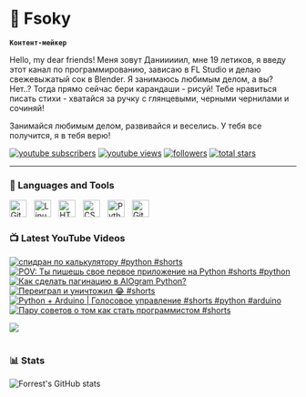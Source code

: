 # 🥑 Fsoky

**`Контент-мейкер`**

Hello, my dear friends! Меня зовут Данииииил, мне 19 летиков, я введу этот канал по программированию, зависаю в FL Studio и делаю свежевыжатый сок в Blender. Я занимаюсь любимым делом, а вы? Нет..? Тогда прямо сейчас бери карандаши - рисуй! Тебе нравиться писать стихи - хватайся за ручку с глянцевыми, черными чернилами и сочиняй!

Занимайся любимым делом, развивайся и веселись. У тебя все получится, я в тебя верю!

   <p align="left">
      <a href="https://www.youtube.com/c/fknight?sub_confirmation=1">
         <img alt="youtube subscribers" title="Subscribe to my YouTube channel" src="https://custom-icon-badges.demolab.com/youtube/channel/subscribers/UCeiC2G8vcz6tBmvVo8ydMgQ?color=%23E05D44&label=SUBSCRIBE&logo=video&logoColor=white&style=for-the-badge&labelColor=CE4630"/></a> 
      <a href="https://www.youtube.com/c/fknight">
         <img alt="youtube views" title="YouTube views" src="https://custom-icon-badges.demolab.com/youtube/channel/views/UCeiC2G8vcz6tBmvVo8ydMgQ?color=%23E1AD0E&logo=eye&logoColor=white&style=for-the-badge&labelColor=C79600"/></a> 
      <a href="https://github.com/ForrestKnight?tab=followers">
         <img alt="followers" title="Follow me on Github" src="https://custom-icon-badges.demolab.com/github/followers/Fsoky?color=236ad3&labelColor=1155ba&style=for-the-badge&logo=person-add&label=Follow&logoColor=white"/></a>
      <a href="https://github.com/ForrestKnight?tab=repositories&sort=stargazers">
         <img alt="total stars" title="Total stars on GitHub" src="https://custom-icon-badges.demolab.com/github/stars/Fsoky?color=55960c&style=for-the-badge&labelColor=488207&logo=star"/></a>
   </p>

---

### 🧰 Languages and Tools

<img align="left" alt="Git" width="30px" style="padding-right:10px;" src="https://cdn.jsdelivr.net/gh/devicons/devicon/icons/git/git-original.svg" />
<img align="left" alt="Linux" width="30px" style="padding-right:10px;" src="https://cdn.jsdelivr.net/gh/devicons/devicon/icons/linux/linux-original.svg" />
<img align="left" alt="HTML" width="30px" style="padding-right:10px;" src="https://cdn.jsdelivr.net/gh/devicons/devicon/icons/html5/html5-plain.svg" />
<img align="left" alt="CSS" width="30px" style="padding-right:10px;" src="https://cdn.jsdelivr.net/gh/devicons/devicon/icons/css3/css3-plain.svg" />
<img align="left" alt="Python" width="30px" style="padding-right:10px;" src="https://cdn.jsdelivr.net/gh/devicons/devicon/icons/python/python-plain.svg" />
<img align="left" alt="GitHub" width="30px" style="padding-right:10px;" src="https://cdn.jsdelivr.net/gh/devicons/devicon/icons/github/github-original.svg" />

<br />

#

### 📺 Latest YouTube Videos

<!-- BEGIN YOUTUBE-CARDS -->
[![спидран по калькулятору #python #shorts](https://ytcards.demolab.com/?id=M3WQ1H9tVxU&title=%D1%81%D0%BF%D0%B8%D0%B4%D1%80%D0%B0%D0%BD+%D0%BF%D0%BE+%D0%BA%D0%B0%D0%BB%D1%8C%D0%BA%D1%83%D0%BB%D1%8F%D1%82%D0%BE%D1%80%D1%83+%23python+%23shorts&lang=en&timestamp=1695307255&background_color=%230d1117&title_color=%23ffffff&stats_color=%23dedede&max_title_lines=1&width=250&border_radius=5 "спидран по калькулятору #python #shorts")](https://www.youtube.com/watch?v=M3WQ1H9tVxU)
[![POV: Ты пишешь свое первое приложение на Python #shorts #python](https://ytcards.demolab.com/?id=UGvJ8ugRdUA&title=POV%3A+%D0%A2%D1%8B+%D0%BF%D0%B8%D1%88%D0%B5%D1%88%D1%8C+%D1%81%D0%B2%D0%BE%D0%B5+%D0%BF%D0%B5%D1%80%D0%B2%D0%BE%D0%B5+%D0%BF%D1%80%D0%B8%D0%BB%D0%BE%D0%B6%D0%B5%D0%BD%D0%B8%D0%B5+%D0%BD%D0%B0+Python+%23shorts+%23python&lang=en&timestamp=1695137055&background_color=%230d1117&title_color=%23ffffff&stats_color=%23dedede&max_title_lines=1&width=250&border_radius=5 "POV: Ты пишешь свое первое приложение на Python #shorts #python")](https://www.youtube.com/watch?v=UGvJ8ugRdUA)
[![Как сделать пагинацию в AIOgram Python?](https://ytcards.demolab.com/?id=uRqTmGZkZEA&title=%D0%9A%D0%B0%D0%BA+%D1%81%D0%B4%D0%B5%D0%BB%D0%B0%D1%82%D1%8C+%D0%BF%D0%B0%D0%B3%D0%B8%D0%BD%D0%B0%D1%86%D0%B8%D1%8E+%D0%B2+AIOgram+Python%3F&lang=en&timestamp=1694613646&background_color=%230d1117&title_color=%23ffffff&stats_color=%23dedede&max_title_lines=1&width=250&border_radius=5 "Как сделать пагинацию в AIOgram Python?")](https://www.youtube.com/watch?v=uRqTmGZkZEA)
[![Переиграл и уничтожил 😂 #shorts](https://ytcards.demolab.com/?id=wa73inwVTcY&title=%D0%9F%D0%B5%D1%80%D0%B5%D0%B8%D0%B3%D1%80%D0%B0%D0%BB+%D0%B8+%D1%83%D0%BD%D0%B8%D1%87%D1%82%D0%BE%D0%B6%D0%B8%D0%BB+%F0%9F%98%82+%23shorts&lang=en&timestamp=1694519374&background_color=%230d1117&title_color=%23ffffff&stats_color=%23dedede&max_title_lines=1&width=250&border_radius=5 "Переиграл и уничтожил 😂 #shorts")](https://www.youtube.com/watch?v=wa73inwVTcY)
[![Python + Arduino | Голосовое управление #shorts #python #arduino](https://ytcards.demolab.com/?id=gUFfgR0_OtE&title=Python+%2B+Arduino+%7C+%D0%93%D0%BE%D0%BB%D0%BE%D1%81%D0%BE%D0%B2%D0%BE%D0%B5+%D1%83%D0%BF%D1%80%D0%B0%D0%B2%D0%BB%D0%B5%D0%BD%D0%B8%D0%B5+%23shorts+%23python+%23arduino&lang=en&timestamp=1694436654&background_color=%230d1117&title_color=%23ffffff&stats_color=%23dedede&max_title_lines=1&width=250&border_radius=5 "Python + Arduino | Голосовое управление #shorts #python #arduino")](https://www.youtube.com/watch?v=gUFfgR0_OtE)
[![Пару советов о том как стать программистом #shorts](https://ytcards.demolab.com/?id=ZEIaR-wH-EQ&title=%D0%9F%D0%B0%D1%80%D1%83+%D1%81%D0%BE%D0%B2%D0%B5%D1%82%D0%BE%D0%B2+%D0%BE+%D1%82%D0%BE%D0%BC+%D0%BA%D0%B0%D0%BA+%D1%81%D1%82%D0%B0%D1%82%D1%8C+%D0%BF%D1%80%D0%BE%D0%B3%D1%80%D0%B0%D0%BC%D0%BC%D0%B8%D1%81%D1%82%D0%BE%D0%BC+%23shorts&lang=en&timestamp=1694433346&background_color=%230d1117&title_color=%23ffffff&stats_color=%23dedede&max_title_lines=1&width=250&border_radius=5 "Пару советов о том как стать программистом #shorts")](https://www.youtube.com/watch?v=ZEIaR-wH-EQ)
<!-- END YOUTUBE-CARDS -->

[<img src="https://custom-icon-badges.demolab.com/badge/-Subscribe%20For%20More-red?style=for-the-badge&logo=video&logoColor=white"/>](https://www.youtube.com/c/Фсоки?sub_confirmation=1)

#

### 📊 Stats

![Forrest's GitHub stats](https://github-readme-stats.vercel.app/api?username=fsoky&show_icons=true&theme=dracula)

<!-- ![GitHub Streak](https://streak-stats.demolab.com?user=ForrestKnight&theme=dracula&border_radius=4.5) -->

